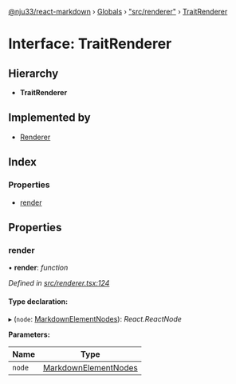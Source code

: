 [@nju33/react-markdown](../README.md) › [Globals](../globals.md) › ["src/renderer"](../modules/_src_renderer_.md) › [TraitRenderer](_src_renderer_.traitrenderer.md)

# Interface: TraitRenderer

## Hierarchy

* **TraitRenderer**

## Implemented by

* [Renderer](../classes/_src_renderer_.renderer.md)

## Index

### Properties

* [render](_src_renderer_.traitrenderer.md#render)

## Properties

###  render

• **render**: *function*

*Defined in [src/renderer.tsx:124](https://github.com/nju33/react-markdown/blob/52ced5e/src/renderer.tsx#L124)*

#### Type declaration:

▸ (`node`: [MarkdownElementNodes](../modules/_src_interfaces_.md#markdownelementnodes)): *React.ReactNode*

**Parameters:**

Name | Type |
------ | ------ |
`node` | [MarkdownElementNodes](../modules/_src_interfaces_.md#markdownelementnodes) |

